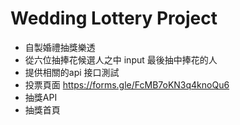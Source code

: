 # Wedding Lottery Project
- 自製婚禮抽獎樂透
- 從六位抽捧花候選人之中 input 最後抽中捧花的人
- 提供相關的api 接口測試 
- 投票頁面  https://forms.gle/FcMB7oKN3q4knoQu6
- 抽獎API  
- 抽獎首頁 
